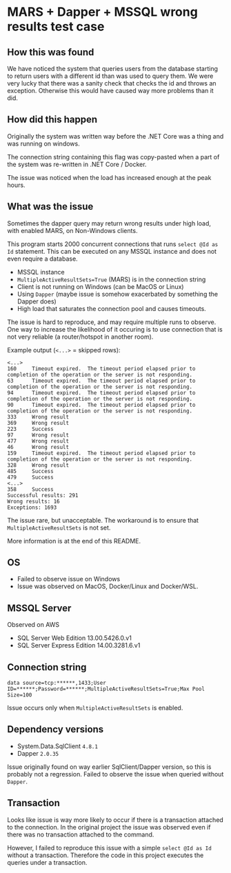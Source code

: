 # MARS + Dapper + MSSQL wrong results test case

## How this was found

We have noticed the system that queries users from the database
starting to return users with a different id than was used to query them.
We were very lucky that there was a sanity check that checks the id and throws
an exception. Otherwise this would have caused way more problems than it did.

## How did this happen

Originally the system was written way before the .NET Core was a thing and
was running on windows.

The connection string containing this flag was copy-pasted when a part of the
system was re-written in .NET Core / Docker.

The issue was noticed when the load has increased enough at the peak hours.

## What was the issue

Sometimes the dapper query may return wrong results under high load, 
with enabled MARS, on Non-Windows clients.

This program starts 2000 concurrent connections that runs `select @Id as Id`
statement. This can be executed on any MSSQL instance and does not even require
a database.

- MSSQL instance
- `MultipleActiveResultSets=True` (MARS) is in the connection string
- Client is not running on Windows (can be MacOS or Linux)
- Using `Dapper` (maybe issue is somehow exacerbated by something the Dapper does)
- High load that saturates the connection pool and causes timeouts.

The issue is hard to reproduce, and may require multiple runs
to observe. One way to increase the likelihood of it occuring is to use
connection that is not very reliable (a router/hotspot in another room).

Example output (`<...>` = skipped rows):

```
<...>
160     Timeout expired.  The timeout period elapsed prior to completion of the operation or the server is not responding.
63      Timeout expired.  The timeout period elapsed prior to completion of the operation or the server is not responding.
94      Timeout expired.  The timeout period elapsed prior to completion of the operation or the server is not responding.
90      Timeout expired.  The timeout period elapsed prior to completion of the operation or the server is not responding.
333     Wrong result
369     Wrong result
223     Success
97      Wrong result
477     Wrong result
46      Wrong result
159     Timeout expired.  The timeout period elapsed prior to completion of the operation or the server is not responding.
328     Wrong result
485     Success
479     Success
<...>
358     Success
Successful results: 291
Wrong results: 16
Exceptions: 1693
```

The issue rare, but unacceptable. The workaround is to ensure that
`MultipleActiveResultSets` is not set.

More information is at the end of this README.

## OS

- Failed to observe issue on Windows
- Issue was observed on MacOS, Docker/Linux and Docker/WSL.

## MSSQL Server

Observed on AWS

- SQL Server Web Edition 13.00.5426.0.v1
- SQL Server Express Edition 14.00.3281.6.v1

## Connection string

```text
data source=tcp:******,1433;User ID=******;Password=******;MultipleActiveResultSets=True;Max Pool Size=100
```

Issue occurs only when `MultipleActiveResultSets` is enabled.

## Dependency versions

- System.Data.SqlClient `4.8.1`
- Dapper `2.0.35`

Issue originally found on way earlier SqlClient/Dapper version,
so this is probably not a regression.
Failed to observe the issue when queried without `Dapper`.

## Transaction

Looks like issue is way more likely to occur if there is a
transaction attached to the connection. In the original project
the issue was observed even if there was no transaction
attached to the command.

However, I failed to reproduce this issue with a simple `select @Id as Id`
without a transaction. Therefore the code in this project executes the 
queries under a transaction.